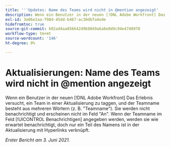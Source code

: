 ```yaml
---
title: '''Updates: Name des Teams wird nicht in @mention angezeigt'
description: Wenn ein Benutzer in der neuen [!DNL Adobe Workfront] Das Erlebnis versucht, ein Team in einer Aktualisierung zu taggen, und der Teamname besteht aus mehreren Wörtern (z. B. "Teamname"). Sie werden nicht benachrichtigt und erscheinen nicht im Feld "An". Wenn der Teamname im Feld [!UICONTROL Benachrichtigen] angegeben werden, werden sie wie erwartet benachrichtigt, doch nur ein Teil des Namens ist in der Aktualisierung mit Hyperlinks verknüpft.
exl-id: 3e06e1aa-f98d-45dd-b467-ac30dbfa4ede
hidefromtoc: true
source-git-commit: b02ad4aa856642d9b9849a6a8e0d9c94e4748970
workflow-type: tm+mt
source-wordcount: '146'
ht-degree: 0%

---
```


# Aktualisierungen: Name des Teams wird nicht in @mention angezeigt

Wenn ein Benutzer in der neuen [!DNL Adobe Workfront] Das Erlebnis versucht, ein Team in einer Aktualisierung zu taggen, und der Teamname besteht aus mehreren Wörtern (z. B. &quot;Teamname&quot;). Sie werden nicht benachrichtigt und erscheinen nicht im Feld &quot;An&quot;. Wenn der Teamname im Feld [!UICONTROL Benachrichtigen] angegeben werden, werden sie wie erwartet benachrichtigt, doch nur ein Teil des Namens ist in der Aktualisierung mit Hyperlinks verknüpft.

_Erster Bericht am 3. Juni 2021._
